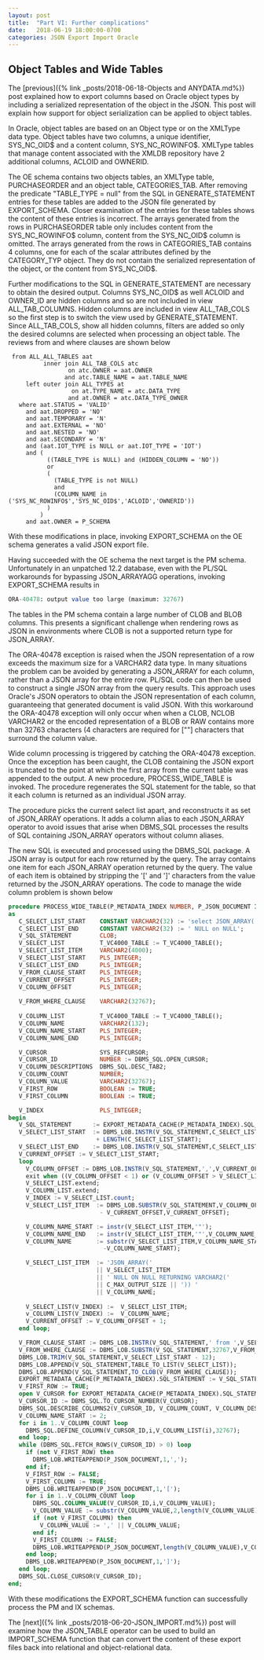 ```yaml
---
layout: post
title:  "Part VI: Further complications"
date:   2018-06-19 18:00:00-0700
categories: JSON Export Import Oracle
---
```


## Object Tables and Wide Tables

The [previous]({% link _posts/2018-06-18-Objects and ANYDATA.md%}) post explained how to export columns based on Oracle object types by including a serialized representation of the object in the JSON. This post will explain how  support for object serialization can be applied to object tables. 

In Oracle, object tables are based on an Object type or on the XMLType data type. Object tables have two columns, a unique identifier, SYS_NC_OID$ and a content column, SYS_NC_ROWINFO$.  XMLType tables that manage content associated with the XMLDB repository have 2 additional columns, ACLOID and OWNERID.

The OE schema contains two objects tables, an XMLType table, PURCHASEORDER and an object table, CATEGORIES_TAB. After removing the predicate "TABLE_TYPE = null" from the SQL in GENERATE_STATEMENT entries for these tables are added to the JSON file generated by EXPORT_SCHEMA. Closer examination of the entries for these tables shows the content of these entries is incorrect. The arrays generated from the rows in PURCHASEORDER table only includes content from the SYS_NC_ROWINFO$ column, content from the SYS_NC_OID$ column is omitted. The arrays generated from the rows in CATEGORIES_TAB contains 4 columns, one for each of the scalar attributes defined by the CATEGORY_TYP object. They do not contain the serialized representation of the object, or the content from  SYS_NC_OID$.

Further modifications to the SQL in GENERATE_STATEMENT are necessary to obtain the desired output. Columns SYS_NC_OID$ as well ACLOID and OWNER_ID are hidden columns and so are not included in view ALL_TAB_COLUMNS. Hidden columns are included in view ALL_TAB_COLS so the first step is to switch the view used by GENERATE_STATEMENT. Since ALL_TAB_COLS, show all hidden columns, filters are added so only the desired columns are selected when processing an object table. The reviews from and where clauses are shown below

```
 from ALL_ALL_TABLES aat
          inner join ALL_TAB_COLS atc
		         on atc.OWNER = aat.OWNER
		        and atc.TABLE_NAME = aat.TABLE_NAME
	 left outer join ALL_TYPES at
                  on at.TYPE_NAME = atc.DATA_TYPE
                 and at.OWNER = atc.DATA_TYPE_OWNER
   where aat.STATUS = 'VALID'
     and aat.DROPPED = 'NO'
	 and aat.TEMPORARY = 'N'
     and aat.EXTERNAL = 'NO'
	 and aat.NESTED = 'NO'
	 and aat.SECONDARY = 'N'
	 and (aat.IOT_TYPE is NULL or aat.IOT_TYPE = 'IOT')
	 and (
	       ((TABLE_TYPE is NULL) and (HIDDEN_COLUMN = 'NO'))
		   or 
		   (
		     (TABLE_TYPE is not NULL) 
		     and 
		     (COLUMN_NAME in ('SYS_NC_ROWINFO$','SYS_NC_OID$','ACLOID','OWNERID'))
		   )
         )		           							
	 and aat.OWNER = P_SCHEMA
```

With these modifications in place, invoking EXPORT_SCHEMA on the OE schema generates a valid JSON export file. 

Having succeeded with the OE schema the next target is the PM schema. Unfortunately in an unpatched 12.2 database, even with the PL/SQL workarounds for bypassing JSON_ARRAYAGG operations, invoking EXPORT_SCHEMA results in

```SQL
ORA-40478: output value too large (maximum: 32767)
```

The tables in the PM schema contain a large number of CLOB and BLOB columns. This presents a significant challenge when rendering rows as JSON in environments where CLOB is not a supported return type for JSON_ARRAY. 

The ORA-40478 exception is raised when the JSON representation of a row exceeds the maximum size for a VARCHAR2 data type. In many situations the problem can be avoided by generating a JSON_ARRAY for each column, rather than a JSON array for the entire row. PL/SQL code can then be used to construct a single JSON array from the query results. This approach uses Oracle's JSON operators to obtain the JSON representation of each column, guaranteeing that generated document is valid JSON.  With this workaround the ORA-40478 exception will only occur when when a CLOB, NCLOB VARCHAR2  or the encoded representation of a BLOB or RAW contains more than 32763 characters (4 characters are required for [""] characters that surround the column value. 

Wide column processing is triggered by catching the ORA-40478 exception. Once the exception has been caught, the CLOB containing the JSON export is truncated to the point at which the first array from the current table was appended to the output. A new procedure, PROCESS_WIDE_TABLE is invoked. The procedure regenerates the SQL statement for the table, so that it each column is returned as an individual  JSON array. 

The procedure picks the current select list apart, and reconstructs it as set of JSON_ARRAY operations. It adds a  column alias to each JSON_ARRAY operator to avoid issues that arise when DBMS_SQL processes the results of SQL containing JSON_ARRAY operators without column aliases. 

The new SQL is executed and processed using the DBMS_SQL package. A JSON array is output for each row returned by the query. The array contains one item for each JSON_ARRAY operation returned by the query. The value of each item is obtained by stripping the '[' and ']' characters from the value returned by the JSON_ARRAY operations. The code to manage the wide column problem is shown below

```SQL
procedure PROCESS_WIDE_TABLE(P_METADATA_INDEX NUMBER, P_JSON_DOCUMENT IN OUT CLOB)
as
   C_SELECT_LIST_START    CONSTANT VARCHAR2(32) := 'select JSON_ARRAY(';
   C_SELECT_LIST_END      CONSTANT VARCHAR2(32) := ' NULL on NULL';
   V_SQL_STATEMENT        CLOB;
   V_SELECT_LIST          T_VC4000_TABLE := T_VC4000_TABLE();
   V_SELECT_LIST_ITEM     VARCHAR2(4000);
   V_SELECT_LIST_START    PLS_INTEGER;
   V_SELECT_LIST_END      PLS_INTEGER;
   V_FROM_CLAUSE_START    PLS_INTEGER;
   V_CURRENT_OFFSET       PLS_INTEGER;
   V_COLUMN_OFFSET        PLS_INTEGER;
   
   V_FROM_WHERE_CLAUSE    VARCHAR2(32767);
   
   V_COLUMN_LIST          T_VC4000_TABLE := T_VC4000_TABLE();
   V_COLUMN_NAME          VARCHAR2(132);
   V_COLUMN_NAME_START    PLS_INTEGER;
   V_COLUMN_NAME_END      PLS_INTEGER;

   V_CURSOR               SYS_REFCURSOR;
   V_CURSOR_ID            NUMBER := DBMS_SQL.OPEN_CURSOR;
   V_COLUMN_DESCRIPTIONS  DBMS_SQL.DESC_TAB2;
   V_COLUMN_COUNT         NUMBER;
   V_COLUMN_VALUE         VARCHAR2(32767);
   V_FIRST_ROW            BOOLEAN := TRUE;
   V_FIRST_COLUMN         BOOLEAN := TRUE;

   V_INDEX                PLS_INTEGER;
begin
   V_SQL_STATEMENT      := EXPORT_METADATA_CACHE(P_METADATA_INDEX).SQL_STATEMENT;
   V_SELECT_LIST_START  := DBMS_LOB.INSTR(V_SQL_STATEMENT,C_SELECT_LIST_START)
                         + LENGTH(C_SELECT_LIST_START);
   V_SELECT_LIST_END    := DBMS_LOB.INSTR(V_SQL_STATEMENT,C_SELECT_LIST_END) - 1;
   V_CURRENT_OFFSET := V_SELECT_LIST_START;
   loop
     V_COLUMN_OFFSET := DBMS_LOB.INSTR(V_SQL_STATEMENT,',',V_CURRENT_OFFSET); 
     exit when ((V_COLUMN_OFFSET < 1) or (V_COLUMN_OFFSET > V_SELECT_LIST_END));
	 V_SELECT_LIST.extend;
	 V_COLUMN_LIST.extend;
	 V_INDEX := V_SELECT_LIST.count;
	 V_SELECT_LIST_ITEM  := DBMS_LOB.SUBSTR(V_SQL_STATEMENT,V_COLUMN_OFFSET 
                          - V_CURRENT_OFFSET,V_CURRENT_OFFSET);

	 V_COLUMN_NAME_START := instr(V_SELECT_LIST_ITEM,'"');
     V_COLUMN_NAME_END   := instr(V_SELECT_LIST_ITEM,'"',V_COLUMN_NAME_START+1)+1;
     V_COLUMN_NAME       := substr(V_SELECT_LIST_ITEM,V_COLUMN_NAME_START,V_COLUMN_NAME_END
                           -V_COLUMN_NAME_START);

	 V_SELECT_LIST_ITEM  := 'JSON_ARRAY(' 
	                     || V_SELECT_LIST_ITEM 
	                     || ' NULL ON NULL RETURNING VARCHAR2(' 
	                     || C_MAX_OUTPUT_SIZE || ')) ' 
	                     || V_COLUMN_NAME;
						
	 V_SELECT_LIST(V_INDEX) :=  V_SELECT_LIST_ITEM;
	 v_COLUMN_LIST(V_INDEX) :=  V_COLUMN_NAME;
	 V_CURRENT_OFFSET := V_COLUMN_OFFSET + 1;
   end loop;

   V_FROM_CLAUSE_START := DBMS_LOB.INSTR(V_SQL_STATEMENT,' from ',V_SELECT_LIST_END);
   V_FROM_WHERE_CLAUSE := DBMS_LOB.SUBSTR(V_SQL_STATEMENT,32767,V_FROM_CLAUSE_START);
   DBMS_LOB.TRIM(V_SQL_STATEMENT,V_SELECT_LIST_START - 12);
   DBMS_LOB.APPEND(V_SQL_STATEMENT,TABLE_TO_LIST(V_SELECT_LIST));
   DBMS_LOB.APPEND(V_SQL_STATEMENT,TO_CLOB(V_FROM_WHERE_CLAUSE));
   EXPORT_METADATA_CACHE(P_METADATA_INDEX).SQL_STATEMENT := V_SQL_STATEMENT;
   V_FIRST_ROW := TRUE;
   open V_CURSOR for EXPORT_METADATA_CACHE(P_METADATA_INDEX).SQL_STATEMENT;
   V_CURSOR_ID := DBMS_SQL.TO_CURSOR_NUMBER(V_CURSOR);
   DBMS_SQL.DESCRIBE_COLUMNS2(V_CURSOR_ID, V_COLUMN_COUNT, V_COLUMN_DESCRIPTIONS);
   V_COLUMN_NAME_START := 2;
   for i in 1..V_COLUMN_COUNT loop
     DBMS_SQL.DEFINE_COLUMN(V_CURSOR_ID,i,V_COLUMN_LIST(i),32767);
   end loop;
   while (DBMS_SQL.FETCH_ROWS(V_CURSOR_ID) > 0) loop
   	 if (not V_FIRST_ROW) then
       DBMS_LOB.WRITEAPPEND(P_JSON_DOCUMENT,1,',');
	 end if;
 	 V_FIRST_ROW := FALSE;
	 V_FIRST_COLUMN := TRUE;
     DBMS_LOB.WRITEAPPEND(P_JSON_DOCUMENT,1,'[');
     for i in 1..V_COLUMN_COUNT loop
	   DBMS_SQL.COLUMN_VALUE(V_CURSOR_ID,i,V_COLUMN_VALUE);
	   V_COLUMN_VALUE := substr(V_COLUMN_VALUE,2,length(V_COLUMN_VALUE)-2);
       if (not V_FIRST_COLUMN) then
         V_COLUMN_VALUE := ',' || V_COLUMN_VALUE;
  	   end if;
       V_FIRST_COLUMN := FALSE;
       DBMS_LOB.WRITEAPPEND(P_JSON_DOCUMENT,length(V_COLUMN_VALUE),V_COLUMN_VALUE);
     end loop;
     DBMS_LOB.WRITEAPPEND(P_JSON_DOCUMENT,1,']');
   end loop;
   DBMS_SQL.CLOSE_CURSOR(V_CURSOR_ID);
end;
```

With these modifications the EXPORT_SCHEMA function can successfully process the PM and IX schemas.

The [next]({% link _posts/2018-06-20-JSON_IMPORT.md%}) post will examine how the JSON_TABLE operator can be used to build an IMPORT_SCHEMA function that can convert the content of these export files back into relational and object-relational data.



